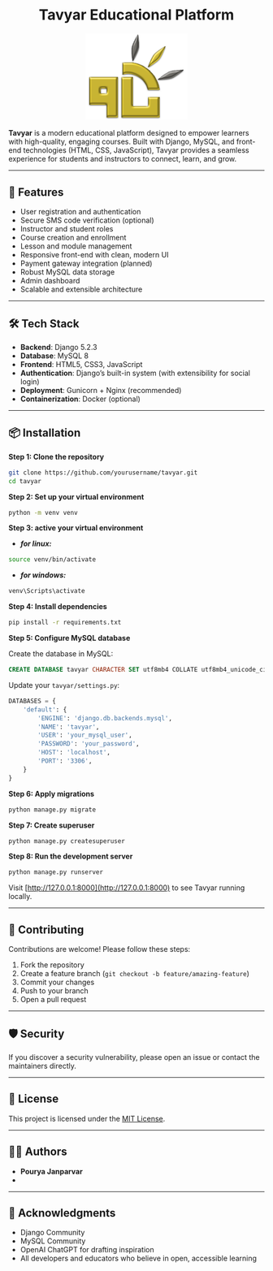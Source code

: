 <h1 align="center">Tavyar Educational Platform</h1>
<p align="center">
  <img src="images/tavyarr.png" alt="Tavyar Logo" width="200" />
</p>

**Tavyar** is a modern educational platform designed to empower learners with high-quality, engaging courses. Built with Django, MySQL, and front-end technologies (HTML, CSS, JavaScript), Tavyar provides a seamless experience for students and instructors to connect, learn, and grow.

---

## 🚀 Features

- User registration and authentication  
- Secure SMS code verification (optional)  
- Instructor and student roles  
- Course creation and enrollment  
- Lesson and module management  
- Responsive front-end with clean, modern UI  
- Payment gateway integration (planned)  
- Robust MySQL data storage  
- Admin dashboard  
- Scalable and extensible architecture

---

## 🛠️ Tech Stack

- **Backend**: Django 5.2.3
- **Database**: MySQL 8
- **Frontend**: HTML5, CSS3, JavaScript  
- **Authentication**: Django’s built-in system (with extensibility for social login)  
- **Deployment**: Gunicorn + Nginx (recommended)  
- **Containerization**: Docker (optional)

---

## 📦 Installation

**Step 1: Clone the repository**

```bash
git clone https://github.com/yourusername/tavyar.git
cd tavyar
```

**Step 2: Set up your virtual environment**

```bash
python -m venv venv
```

**Step 3: active your virtual environment**


- ***for linux:***
```bash
source venv/bin/activate
```


- ***for windows:***
```bash
venv\Scripts\activate
```


**Step 4: Install dependencies**

```bash
pip install -r requirements.txt
```

**Step 5: Configure MySQL database**

Create the database in MySQL:

```sql
CREATE DATABASE tavyar CHARACTER SET utf8mb4 COLLATE utf8mb4_unicode_ci;
```

Update your `tavyar/settings.py`:

```python
DATABASES = {
    'default': {
        'ENGINE': 'django.db.backends.mysql',
        'NAME': 'tavyar',
        'USER': 'your_mysql_user',
        'PASSWORD': 'your_password',
        'HOST': 'localhost',
        'PORT': '3306',
    }
}
```

**Step 6: Apply migrations**

```bash
python manage.py migrate
```

**Step 7: Create superuser**

```bash
python manage.py createsuperuser
```

**Step 8: Run the development server**

```bash
python manage.py runserver
```

Visit [http://127.0.0.1:8000](http://127.0.0.1:8000) to see Tavyar running locally.

---

## 🧩 Contributing

Contributions are welcome! Please follow these steps:

1. Fork the repository  
2. Create a feature branch (`git checkout -b feature/amazing-feature`)  
3. Commit your changes  
4. Push to your branch  
5. Open a pull request

---

## 🛡️ Security

If you discover a security vulnerability, please open an issue or contact the maintainers directly.

---

## 📄 License

This project is licensed under the [MIT License](LICENSE).

---

## 👨‍💻 Authors

- **Pourya Janparvar** 
- 

---

## 🌟 Acknowledgments

- Django Community  
- MySQL Community  
- OpenAI ChatGPT for drafting inspiration  
- All developers and educators who believe in open, accessible learning







